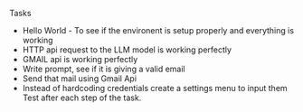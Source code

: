 Tasks 
- Hello World - To see if the environent is setup properly and everything is working
- HTTP api request to the LLM model is working perfectly
- GMAIL api is working perfectly
- Write prompt, see if it is giving a valid email
- Send that mail using Gmail Api
- Instead of hardcoding credentials create a settings menu to input them
Test after each step of the task.
